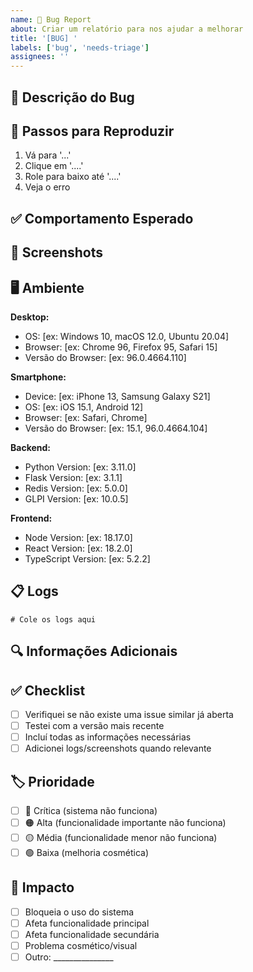 ```yaml
---
name: 🐛 Bug Report
about: Criar um relatório para nos ajudar a melhorar
title: '[BUG] '
labels: ['bug', 'needs-triage']
assignees: ''
---
```


## 🐛 Descrição do Bug

<!-- Uma descrição clara e concisa do que é o bug -->

## 🔄 Passos para Reproduzir

<!-- Passos para reproduzir o comportamento -->

1. Vá para '...'
2. Clique em '....'
3. Role para baixo até '....'
4. Veja o erro

## ✅ Comportamento Esperado

<!-- Uma descrição clara e concisa do que você esperava que acontecesse -->

## 📸 Screenshots

<!-- Se aplicável, adicione screenshots para ajudar a explicar seu problema -->

## 🖥️ Ambiente

<!-- Complete as informações a seguir -->

**Desktop:**
- OS: [ex: Windows 10, macOS 12.0, Ubuntu 20.04]
- Browser: [ex: Chrome 96, Firefox 95, Safari 15]
- Versão do Browser: [ex: 96.0.4664.110]

**Smartphone:**
- Device: [ex: iPhone 13, Samsung Galaxy S21]
- OS: [ex: iOS 15.1, Android 12]
- Browser: [ex: Safari, Chrome]
- Versão do Browser: [ex: 15.1, 96.0.4664.104]

**Backend:**
- Python Version: [ex: 3.11.0]
- Flask Version: [ex: 3.1.1]
- Redis Version: [ex: 5.0.0]
- GLPI Version: [ex: 10.0.5]

**Frontend:**
- Node Version: [ex: 18.17.0]
- React Version: [ex: 18.2.0]
- TypeScript Version: [ex: 5.2.2]

## 📋 Logs

<!-- Cole aqui os logs relevantes -->

```
# Cole os logs aqui
```

## 🔍 Informações Adicionais

<!-- Adicione qualquer outro contexto sobre o problema aqui -->

## ✅ Checklist

- [ ] Verifiquei se não existe uma issue similar já aberta
- [ ] Testei com a versão mais recente
- [ ] Incluí todas as informações necessárias
- [ ] Adicionei logs/screenshots quando relevante

## 🏷️ Prioridade

<!-- Marque a prioridade percebida -->

- [ ] 🔴 Crítica (sistema não funciona)
- [ ] 🟠 Alta (funcionalidade importante não funciona)
- [ ] 🟡 Média (funcionalidade menor não funciona)
- [ ] 🟢 Baixa (melhoria cosmética)

## 🎯 Impacto

<!-- Descreva o impacto do bug -->

- [ ] Bloqueia o uso do sistema
- [ ] Afeta funcionalidade principal
- [ ] Afeta funcionalidade secundária
- [ ] Problema cosmético/visual
- [ ] Outro: _______________